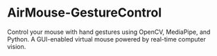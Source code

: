 # AirMouse-GestureControl
Control your mouse with hand gestures using OpenCV, MediaPipe, and Python. A GUI-enabled virtual mouse powered by real-time computer vision.
